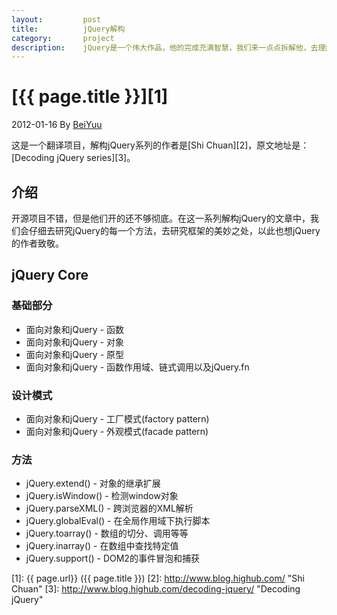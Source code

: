```yaml
---
layout:         post
title:          jQuery解构
category:	    project
description:    jQuery是一个伟大作品，他的完成充满智慧，我们来一点点拆解他，去理解作者的思想精华。
---
```

# [{{ page.title }}][1]
2012-01-16 By [BeiYuu][]

这是一个翻译项目，解构jQuery系列的作者是[Shi Chuan][2]，原文地址是：[Decoding jQuery series][3]。

## 介绍
开源项目不错，但是他们开的还不够彻底。在这一系列解构jQuery的文章中，我们会仔细去研究jQuery的每一个方法，去研究框架的美妙之处，以此也想jQuery的作者致敬。

## jQuery Core

### 基础部分
* 面向对象和jQuery - 函数
* 面向对象和jQuery - 对象
* 面向对象和jQuery - 原型
* 面向对象和jQuery - 函数作用域、链式调用以及jQuery.fn

### 设计模式
* 面向对象和jQuery - 工厂模式(factory pattern)
* 面向对象和jQuery - 外观模式(facade pattern)

### 方法
* jQuery.extend() - 对象的继承扩展
* jQuery.isWindow() - 检测window对象
* jQuery.parseXML() - 跨浏览器的XML解析
* jQuery.globalEval() - 在全局作用域下执行脚本
* jQuery.toarray() - 数组的切分、调用等等
* jQuery.inarray() - 在数组中查找特定值
* jQuery.support() - DOM2的事件冒泡和捕获



[BeiYuu]:    http://beiyuu.com  "BeiYuu"
[1]:    {{ page.url}}  ({{ page.title }})
[2]:    http://www.blog.highub.com/ "Shi Chuan"
[3]:    http://www.blog.highub.com/decoding-jquery/ "Decoding jQuery"
